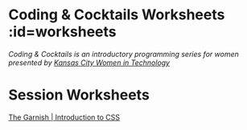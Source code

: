 # Coding & Cocktails Worksheets :id=worksheets

_Coding & Cocktails is an introductory programming series for women presented by [Kansas City Women in Technology](https://kcwomenintech.org/)_

<!-- Install the tools, then navigate to tonight's session. -->

<!-- # Tools
[Installation guide](/tools/) for the tools we'll use during our sessions. -->

# Session Worksheets

<!--[The Glass: Front-End Architecture & HTML](/html/) -->

<!-- [HTML Side Quest](/html_side_quest/) -->

[The Garnish | Introduction to CSS](/css/)

<!-- [The Liquor | Introduction to JavaScript](/javascript/) -->

<!-- * [Angular Series SPA](/spa/) -->

<!-- [Top Shelf | Advanced Javascript - ES6](/javascript_ES6/)-->


